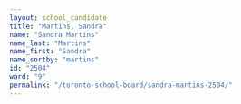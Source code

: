 ```yaml
---
layout: school_candidate
title: "Martins, Sandra"
name: "Sandra Martins"
name_last: "Martins"
name_first: "Sandra"
name_sortby: "martins"
id: "2504"
ward: "9"
permalink: "/toronto-school-board/sandra-martins-2504/"
---
```

